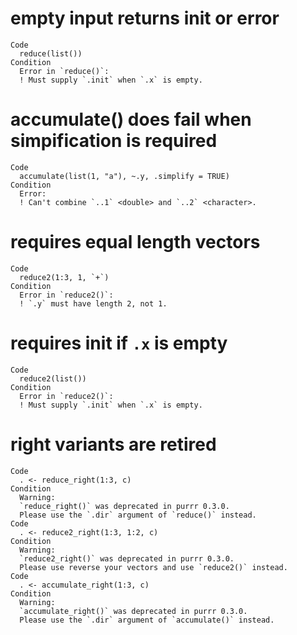 # empty input returns init or error

    Code
      reduce(list())
    Condition
      Error in `reduce()`:
      ! Must supply `.init` when `.x` is empty.

# accumulate() does fail when simpification is required

    Code
      accumulate(list(1, "a"), ~.y, .simplify = TRUE)
    Condition
      Error:
      ! Can't combine `..1` <double> and `..2` <character>.

# requires equal length vectors

    Code
      reduce2(1:3, 1, `+`)
    Condition
      Error in `reduce2()`:
      ! `.y` must have length 2, not 1.

# requires init if `.x` is empty

    Code
      reduce2(list())
    Condition
      Error in `reduce2()`:
      ! Must supply `.init` when `.x` is empty.

# right variants are retired

    Code
      . <- reduce_right(1:3, c)
    Condition
      Warning:
      `reduce_right()` was deprecated in purrr 0.3.0.
      Please use the `.dir` argument of `reduce()` instead.
    Code
      . <- reduce2_right(1:3, 1:2, c)
    Condition
      Warning:
      `reduce2_right()` was deprecated in purrr 0.3.0.
      Please use reverse your vectors and use `reduce2()` instead.
    Code
      . <- accumulate_right(1:3, c)
    Condition
      Warning:
      `accumulate_right()` was deprecated in purrr 0.3.0.
      Please use the `.dir` argument of `accumulate()` instead.

